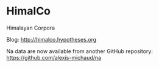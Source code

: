 HimalCo
=======

Himalayan Corpora

Blog: http://himalco.hypotheses.org

Na data are now available from another GitHub repository: https://github.com/alexis-michaud/na
